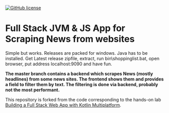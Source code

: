 [![GitHub license](https://img.shields.io/badge/license-Apache%20License%202.0-blue.svg?style=flat)](https://www.apache.org/licenses/LICENSE-2.0)

# Full Stack JVM & JS App for Scraping News from websites

Simple but works. Releases are packed for windows. Java has to be installed. Get Latest release zipfile, extract, run bin\shoppinglist.bat, open browser, put address localhost:9090 and have fun.

**The master branch contains a backend which scrapes News (mostly headlines) from some news sites. The frontend shows them and provides a field to filter them by text. The filtering is done via backend, probably not the most performant.**

This repository is forked from the code corresponding to the hands-on lab [Building a Full Stack Web App with Kotlin Multiplatform](https://play.kotlinlang.org/hands-on/Full%20Stack%20Web%20App%20with%20Kotlin%20Multiplatform/).
